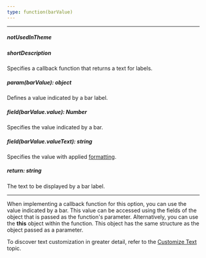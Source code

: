 ```yaml
---
type: function(barValue)
---
```

---
##### notUsedInTheme

##### shortDescription
Specifies a callback function that returns a text for labels.

##### param(barValue): object
Defines a value indicated by a bar label.

##### field(barValue.value): Number
Specifies the value indicated by a bar.

##### field(barValue.valueText): string
Specifies the value with applied <a href="/Documentation/16_1/ApiReference/Data_Visualization_Widgets/dxBarGauge/Configuration/label/#format">formatting</a>.

##### return: string
The text to be displayed by a bar label.

---
When implementing a callback function for this option, you can use the value indicated by a bar. This value can be accessed using the fields of the object that is passed as the function's parameter. Alternatively, you can use the **this** object within the function. This object has the same structure as the object passed as a parameter.

To discover text customization in greater detail, refer to the [Customize Text](/concepts/20%20Data%20Visualization/40%20Common/30%20Data%20Formatting/30%20Customize%20Text.md '/Documentation/Guide/Data_Visualization/Common/Data_Formatting/#Customize_Text') topic.